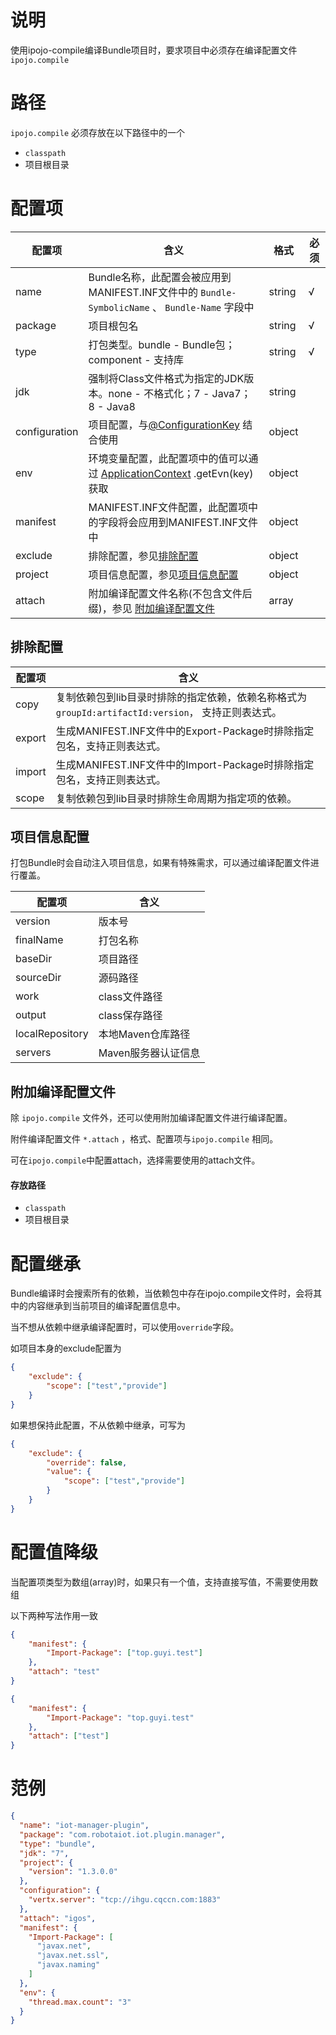 # 说明

使用ipojo-compile编译Bundle项目时，要求项目中必须存在编译配置文件 <code>ipojo.compile</code>

# 路径

<code>ipojo.compile</code> 必须存放在以下路径中的一个

* <code>classpath</code>
* 项目根目录

# 配置项

| 配置项 | 含义 | 格式 |必须 |
| ---- | ---- | ---- | ----|
| name | Bundle名称，此配置会被应用到MANIFEST.INF文件中的 <code>Bundle-SymbolicName</code> 、 <code>Bundle-Name</code> 字段中|string |√|
| package | 项目根包名 |string|√|
| type |打包类型。bundle - Bundle包；component - 支持库 |string|√|
| jdk |强制将Class文件格式为指定的JDK版本。none - 不格式化；7 - Java7； 8 - Java8|string|
| configuration |项目配置，与[@ConfigurationKey](https://github.com/guyi-maple/ipojo/blob/master/src/main/java/top/guyi/iot/ipojo/application/osgi/configuration/annotation/ConfigurationKey.java) 结合使用|object|
| env |环境变量配置，此配置项中的值可以通过 [ApplicationContext](https://github.com/guyi-maple/ipojo/blob/master/src/main/java/top/guyi/iot/ipojo/application/ApplicationContext.java) .getEvn(key) 获取|object|
| manifest | MANIFEST.INF文件配置，此配置项中的字段将会应用到MANIFEST.INF文件中|object|
| exclude | 排除配置，参见[排除配置](#排除配置)|object|
| project | 项目信息配置，参见[项目信息配置](#项目信息配置)|object|
| attach|附加编译配置文件名称(不包含文件后缀)，参见 [附加编译配置文件](#附加编译配置文件)|array|

## 排除配置

| 配置项 | 含义|
|----|----|
|copy|复制依赖包到lib目录时排除的指定依赖，依赖名称格式为 <code>groupId:artifactId:version</code>， 支持正则表达式。|
|export|生成MANIFEST.INF文件中的Export-Package时排除指定包名，支持正则表达式。|
|import|生成MANIFEST.INF文件中的Import-Package时排除指定包名，支持正则表达式。|
|scope|复制依赖包到lib目录时排除生命周期为指定项的依赖。|

## 项目信息配置

打包Bundle时会自动注入项目信息，如果有特殊需求，可以通过编译配置文件进行覆盖。

| 配置项 | 含义|
|----|----|
| version | 版本号|
| finalName | 打包名称|
| baseDir | 项目路径 |
| sourceDir | 源码路径 |
| work | class文件路径|
| output | class保存路径|
|localRepository| 本地Maven仓库路径|
|servers|Maven服务器认证信息|

## 附加编译配置文件

除 <code>ipojo.compile</code> 文件外，还可以使用附加编译配置文件进行编译配置。

附件编译配置文件 <code>*.attach</code> ，格式、配置项与<code>ipojo.compile</code> 相同。

可在<code>ipojo.compile</code>中配置attach，选择需要使用的attach文件。

#### 存放路径

* <code>classpath</code>
* 项目根目录

# 配置继承

Bundle编译时会搜索所有的依赖，当依赖包中存在ipojo.compile文件时，会将其中的内容继承到当前项目的编译配置信息中。

当不想从依赖中继承编译配置时，可以使用<code>override</code>字段。

如项目本身的exclude配置为

``` json
{
    "exclude": {
        "scope": ["test","provide"]
    }
}
```

如果想保持此配置，不从依赖中继承，可写为

``` json
{
    "exclude": {
        "override": false,
        "value": {
            "scope": ["test","provide"]
        }
    }
}
```

# 配置值降级

当配置项类型为数组(array)时，如果只有一个值，支持直接写值，不需要使用数组

以下两种写法作用一致

``` json
{
    "manifest": {
        "Import-Package": ["top.guyi.test"]
    },
    "attach": "test"
}
```

``` json
{
    "manifest": {
        "Import-Package": "top.guyi.test"
    },
    "attach": ["test"]
}
```

# 范例

``` json
{
  "name": "iot-manager-plugin",
  "package": "com.robotaiot.iot.plugin.manager",
  "type": "bundle",
  "jdk": "7",
  "project": {
    "version": "1.3.0.0"
  },
  "configuration": {
    "vertx.server": "tcp://ihgu.cqccn.com:1883"
  },
  "attach": "igos",
  "manifest": {
    "Import-Package": [
      "javax.net",
      "javax.net.ssl",
      "javax.naming"
    ]
  },
  "env": {
    "thread.max.count": "3"
  }
}
```
